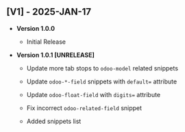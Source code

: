 ## [V1] - 2025-JAN-17

- **Version 1.0.0**

  - Initial Release

- **Version 1.0.1 [UNRELEASE]**

  - Update more tab stops to `odoo-model` related snippets

  - Update `odoo-*-field` snippets with `default=` attribute

  - Update `odoo-float-field` with `digits=` attribute

  - Fix incorrect `odoo-related-field` snippet

  - Added snippets list
